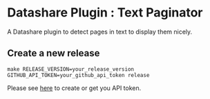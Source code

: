 # Datashare Plugin : Text Paginator

A Datashare plugin to detect pages in text to display them nicely.

## Create a new release
`make RELEASE_VERSION=your_release_version GITHUB_API_TOKEN=your_github_api_token release`

Please see [here](https://docs.github.com/en/github/authenticating-to-github/creating-a-personal-access-token) to create or get you API token.
